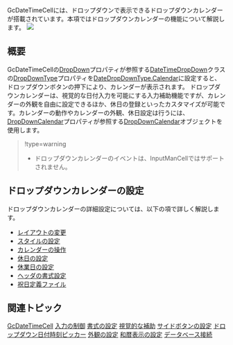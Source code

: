 GcDateTimeCellには、ドロップダウンで表示できるドロップダウンカレンダーが搭載されています。本項ではドロップダウンカレンダーの機能について解説します。
![](/DOCUMENT_SITE_LINK_PREFIX_HERE/document-site-files/images/f148c511-6e98-4b55-9904-150a375d5825/images/imimages/04gcdatetime/dropdowncalendar.png)

## 概要

GcDateTimeCellの[DropDown](gcdocsite__documentlink?toc-item-id=56521e17-4d8f-4623-ba64-c74be67587b9)プロパティが参照する[DateTimeDropDown](gcdocsite__documentlink?toc-item-id=fffb88b9-a03e-4327-a6e3-9b282ac4ec38)クラスの[DropDownType](gcdocsite__documentlink?toc-item-id=dc74a1d2-db4f-4489-a6f5-109fe555d45e)プロパティを[DateDropDownType.Calendar](gcdocsite__documentlink?toc-item-id=767c940e-dd0c-44f1-a0a0-ab34d2e836ad)に設定すると、ドロップダウンボタンの押下により、カレンダーが表示されます。
ドロップダウンカレンダーは、視覚的な日付入力を可能にする入力補助機能ですが、カレンダーの外観を自由に設定できるほか、休日の登録といったカスタマイズが可能です。カレンダーの動作やカレンダーの外観、休日設定は行うには、[DropDownCalendar](gcdocsite__documentlink?toc-item-id=7e3734cf-7236-4b48-adad-1ac36efff1ab)プロパティが参照する[DropDownCalendar](gcdocsite__documentlink?toc-item-id=323b3f79-76b2-4628-9a76-38eb8833071c)オブジェクトを使用します。

> !type=warning
>
> * ドロップダウンカレンダーのイベントは、InputManCellではサポートされません。

## ドロップダウンカレンダーの設定

ドロップダウンカレンダーの詳細設定については、以下の項で詳しく解説します。

* [レイアウトの変更](gcdocsite__documentlink?toc-item-id=6de88de5-48fa-4c94-9bc3-fc9ddb74fe0c)
* [スタイルの設定](gcdocsite__documentlink?toc-item-id=4c5fee2d-64be-437d-bc4f-18a2917d7f6b)
* [カレンダーの操作](gcdocsite__documentlink?toc-item-id=7e8d1ddd-87e5-4962-b603-454317a10781)
* [休日の設定](gcdocsite__documentlink?toc-item-id=979bc13b-9d8a-4852-adba-df726a52f186)
* [休業日の設定](gcdocsite__documentlink?toc-item-id=023bbf34-13c0-4d73-a5b1-2fa5ca38e1b2)
* [ヘッダの書式設定](gcdocsite__documentlink?toc-item-id=4394a7f2-0d1c-4787-bfc9-217dd21811e2)
* [祝日定義ファイル](gcdocsite__documentlink?toc-item-id=076366ab-8236-4f4e-954b-9ee586810bce)

## 関連トピック

[GcDateTimeCell](gcdocsite__documentlink?toc-item-id=b80001db-fab9-48f7-baab-a639554c60a2)
[入力の制御](gcdocsite__documentlink?toc-item-id=6564107e-1f0b-4a35-bd8e-059b15c79f37)
[書式の設定](gcdocsite__documentlink?toc-item-id=7af683d1-49d4-4662-8d5c-ff95be53c699)
[視覚的な補助](gcdocsite__documentlink?toc-item-id=9d947385-bd2c-4754-beba-489cbdd8b536)
[サイドボタンの設定](gcdocsite__documentlink?toc-item-id=a530eeec-b4e0-4bae-96bf-36a3c1226cd5)
[ドロップダウン日付時刻ピッカー](gcdocsite__documentlink?toc-item-id=bba04be6-e380-412d-8f5d-f5fa1d59e4f0)
[外観の設定](gcdocsite__documentlink?toc-item-id=d2ac536f-45ed-4239-b020-0a46fa9baa14)
[和暦表示の設定](gcdocsite__documentlink?toc-item-id=346274df-ba85-4704-94de-81503622da40)
[データベース接続](gcdocsite__documentlink?toc-item-id=88836a36-6f2a-4e07-9825-e71e0993bf66)